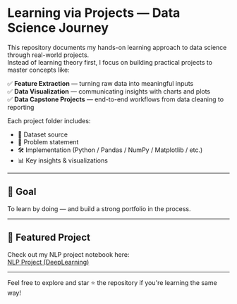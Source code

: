 # Learning via Projects — Data Science Journey

This repository documents my hands-on learning approach to data science through real-world projects.  
Instead of learning theory first, I focus on building practical projects to master concepts like:

✅ **Feature Extraction** — turning raw data into meaningful inputs  
✅ **Data Visualization** — communicating insights with charts and plots  
✅ **Data Capstone Projects** — end-to-end workflows from data cleaning to reporting  

Each project folder includes:
- 📂 Dataset source
- 🧠 Problem statement
- 🛠️ Implementation (Python / Pandas / NumPy / Matplotlib / etc.)
- 📊 Key insights & visualizations

---

## 🚀 Goal

To learn by doing — and build a strong portfolio in the process.

---

## 📌 Featured Project

Check out my NLP project notebook here:  
[NLP Project (DeepLearning)](https://github.com/Nitinmaurya67/nltk-deeplearning-nlp/blob/main/NLP.ipynb)


---

Feel free to explore and star ⭐ the repository if you're learning the same way!
